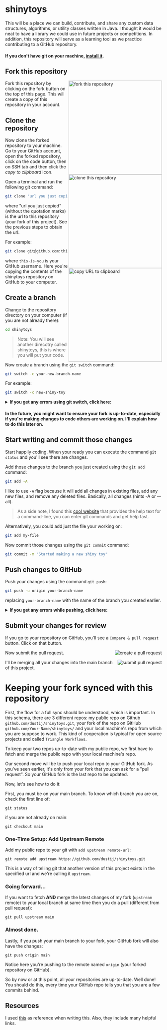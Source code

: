 # shinytoys

This will be a place we can build, contribute, and share any custom data structures, algorithms, or utility classes written in Java. I thought it would be neat to have a library we could use in future projects or competitions. In addition, this repository will serve as a learning tool as we practice contributing to a GitHub repository.

#### If you don't have git on your machine, [install it](https://docs.github.com/en/get-started/quickstart/set-up-git).

## Fork this repository

<img align="right" width="300" src="https://firstcontributions.github.io/assets/Readme/fork.png" alt="fork this repository" />

Fork this repository by clicking on the fork button on the top of this page.
This will create a copy of this repository in your account.

## Clone the repository

<img align="right" width="300" src="https://firstcontributions.github.io/assets/Readme/clone.png" alt="clone this repository" />

Now clone the forked repository to your machine. Go to your GitHub account, open the forked repository, click on the code button, then on SSH tab and then click the _copy to clipboard_ icon.

Open a terminal and run the following git command:

```bash
git clone "url you just copied"
```

where "url you just copied" (without the quotation marks) is the url to this repository (your fork of this project). See the previous steps to obtain the url.

<img align="right" width="300" src="https://firstcontributions.github.io/assets/Readme/copy-to-clipboard.png" alt="copy URL to clipboard" />

For example:

```bash
git clone git@github.com:this-is-you/shinytoys.git
```

where `this-is-you` is your GitHub username. Here you're copying the contents of the shinytoys repository on GitHub to your computer.

## Create a branch

Change to the repository directory on your computer (if you are not already there):

```bash
cd shinytoys
```

> Note: You will see another direcotry called shinytoys, this is where you will put your code.

Now create a branch using the `git switch` command:

```bash
git switch -c your-new-branch-name
```

For example:

```bash
git switch -c new-shiny-toy
```

<details>
<summary> <strong>If you get any errors using git switch, click here:</strong> </summary>

If the error message "Git: `switch` is not a git command. See `git –help`" appears, it's likely because you're using an older version of git.

In this case, try to use `git checkout` instead:

```bash
git checkout -b your-new-branch-name
```

</details>

#### In the future, you might want to ensure your fork is up-to-date, especially if you're making changes to code others are working on. I'll explain how to do this later on.

## Start writing and commit those changes

Start happily coding. When your ready you can execute the command `git status` and you'll see there are changes.

Add those changes to the branch you just created using the `git add` command:

```bash
git add -A
```

I like to use `-A` flag because it will add all changes in existing files, add any new files, and remove any deleted files. Basically, all changes (hints -A or --all).

> As a side note, I found this [cool website](https://explainshell.com/) that provides the help text for a command-line, you can enter git commands and get help fast.

Alternatively, you could add just the file your working on:

```bash
git add my-file
```

Now commit those changes using the `git commit` command:

```bash
git commit -m "Started making a new shiny toy"
```

## Push changes to GitHub

Push your changes using the command `git push`:

```bash
git push -u origin your-branch-name
```

replacing `your-branch-name` with the name of the branch you created earlier.

<details>
<summary> <strong>If you get any errors while pushing, click here:</strong> </summary>

-   ### Authentication Error

         <pre>remote: Support for password authentication was removed on August 13, 2021. Please use a personal access token instead.

    remote: Please see https://github.blog/2020-12-15-token-authentication-requirements-for-git-operations/ for more information.
    fatal: Authentication failed for 'https://github.com/<your-username>/first-contributions.git/'</pre>
    Go to [GitHub's tutorial](https://docs.github.com/en/authentication/connecting-to-github-with-ssh/adding-a-new-ssh-key-to-your-github-account) on generating and configuring an SSH key to your account.

    Also, you might want to run 'git remote -v' to check your remote address.

    If it looks anything like this:
      <pre>origin	https://github.com/your-username/your_repo.git (fetch)
      origin	https://github.com/your-username/your_repo.git (push)</pre>

    change it using this command:

    ```bash
    git remote set-url origin git@github.com:your-username/your_repo.git
    ```

    Otherwise you'll still get prompted for username and password and get authentication error.
    </details>

## Submit your changes for review

If you go to your repository on GitHub, you'll see a `Compare & pull request` button. Click on that button.

<img style="float: right;" src="https://firstcontributions.github.io/assets/Readme/compare-and-pull.png" alt="create a pull request" />

Now submit the pull request.

<img style="float: right;" src="https://firstcontributions.github.io/assets/Readme/submit-pull-request.png" alt="submit pull request" />

I'll be merging all your changes into the main branch of this project.

# Keeping your fork synced with this repository

First, the flow for a full sync should be understood, which is important. In this schema, there are 3 different repos: my public repo on Github `github.com/dustij/shinytoys.git`, your fork of the repo on GitHub `github.com/Your-Name/shinytoys/` and your local machine's repo from which you are suppose to work. This kind of cooperation is typical for open source projects and called `Triangle Workflows`.

To keep your two repos up-to-date with my public repo, we first have to fetch and merge the public repo with your local machine's repo.

Our second move will be to push your local repo to your GitHub fork. As you've seen earlier, it's only from your fork that you can ask for a "pull request". So your GitHub fork is the last repo to be updated.

Now, let's see how to do it:

First, you must be on your main branch. To know which branch you are on, check the first line of:

```
git status
```

if you are not already on main:

```
git checkout main
```

### One-Time Setup: Add Upstream Remote

Add my public repo to your git with `add upstream remote-url`:

```
git remote add upstream https://github.com/dustij/shinytoys.git
```

This is a way of telling git that another version of this project exists in the specified url and we're calling it `upstream`.

### Going forward...

If you want to fetch **AND** merge the latest changes of my fork (`upstream` remote) to your local branch at same time then you do a pull (different from pull request):

```
git pull upstream main
```

### Almost done.

Lastly, if you push your main branch to your fork, your GitHub fork will also have the changes:

```
git push origin main
```

Notice here you're pushing to the remote named `origin` (your forked repository on GitHub).

So by now or at this point, all your repositories are up-to-date. Well done! You should do this, every time your GitHub repo tells you that you are a few commits behind.

## Resources

I used [this](https://github.com/firstcontributions/first-contributions) as reference when writing this. Also, they include many helpful links.
